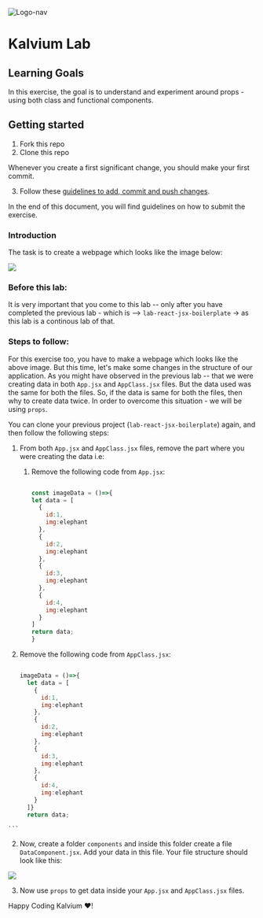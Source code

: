 ![Logo-nav](https://s3.ap-south-1.amazonaws.com/kalvi-education.github.io/front-end-web-development/Kalvium-Logo.png)

# Kalvium Lab 

## Learning Goals

In this exercise, the goal is to understand and experiment around props - using both class and functional components. 

## Getting started

1. Fork this repo
2. Clone this repo

Whenever you create a first significant change, you should make your first commit.

3. Follow these [guidelines to add, commit and push changes](https://github.com/Kalvium-Program/general-guidelines-labs-project-builders).

In the end of this document, you will find guidelines on how to submit the exercise.

### Introduction
The task is to create a webpage which looks like the image below:

![](https://s3.ap-south-1.amazonaws.com/kalvi-education.github.io/front-end-web-development/lab-react-jsx.png)

### Before this lab:
It is very important that you come to this lab -- only after you have completed the previous lab - which is -->
`lab-react-jsx-boilerplate` -> as this lab is a continous lab of that.

### Steps to follow:

For this exercise too, you have to make a webpage which looks like the above image.
But this time, let's make some changes in the structure of our application. As you might have observed in the previous lab -- that we were creating data in both `App.jsx` and `AppClass.jsx` files. But the data used was the same for both the files. So, if the data is same for both the files, then why to create data twice.
In order to overcome this situation - we will be using `props`.

You can clone your previous project (`lab-react-jsx-boilerplate`) again, and then follow the following steps:

1. From both `App.jsx` and `AppClass.jsx` files, remove the part where you were creating the data i.e:
   1. Remove the following code from `App.jsx`:

        ```jsx

        const imageData = ()=>{
        let data = [
          {
            id:1,
            img:elephant
          },
          {
            id:2,
            img:elephant
          },
          {
            id:3,
            img:elephant
          },
          {
            id:4,
            img:elephant
          }
        ]
        return data;
      }

      ```

  2. Remove the following code from `AppClass.jsx`:

      ```jsx

      imageData = ()=>{
        let data = [
          {
            id:1,
            img:elephant
          },
          {
            id:2,
            img:elephant
          },
          {
            id:3,
            img:elephant
          },
          {
            id:4,
            img:elephant
          }
        ]}
        return data;
      
    ```

2. Now, create a folder `components` and inside this folder create a file `DataComponent.jsx`. Add your data in this file.
Your file structure should look like this:

![](https://s3.ap-south-1.amazonaws.com/kalvi-education.github.io/front-end-web-development/file-structure-props.png)

3. Now use `props` to get data inside your `App.jsx` and `AppClass.jsx` files.



Happy Coding Kalvium ❤️!

